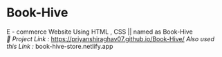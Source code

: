 # Book-Hive
E - commerce Website Using HTML , CSS || named as Book-Hive      
*📂 Project Link :* https://priyanshiraghav07.github.io/Book-Hive/
*Also used this Link :* book-hive-store.netlify.app    
